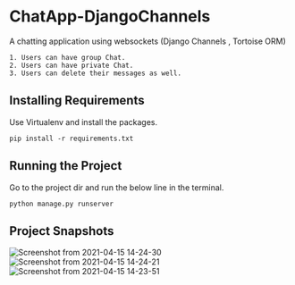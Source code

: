 # ChatApp-DjangoChannels
A chatting application using websockets (Django Channels , Tortoise ORM)

```
1. Users can have group Chat.
2. Users can have private Chat.
3. Users can delete their messages as well.
```

## Installing Requirements

Use Virtualenv and install the packages.
```
pip install -r requirements.txt
```
## Running the Project

Go to the project dir and run the below line in the terminal.

```
python manage.py runserver
```

## Project Snapshots

![Screenshot from 2021-04-15 14-24-30](https://user-images.githubusercontent.com/32302492/114842327-5e078980-9df6-11eb-8c0e-a5ff0a7651a2.png)
![Screenshot from 2021-04-15 14-24-21](https://user-images.githubusercontent.com/32302492/114842334-5fd14d00-9df6-11eb-9fb9-211e043014ba.png)
![Screenshot from 2021-04-15 14-23-51](https://user-images.githubusercontent.com/32302492/114842346-619b1080-9df6-11eb-888d-a34358834126.png)




